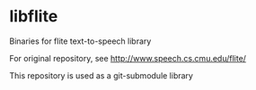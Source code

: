 # libflite
 Binaries for flite text-to-speech library
 
 
 For original repository, see http://www.speech.cs.cmu.edu/flite/
 
 

This repository is used as a git-submodule library